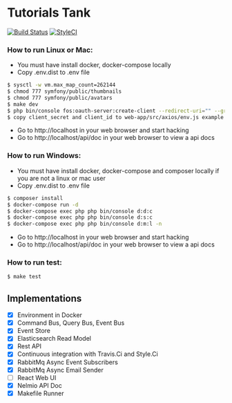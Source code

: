 # Tutorials Tank
[![Build Status](https://travis-ci.com/zawiszaty/tutorials_tank.svg?branch=master)](https://travis-ci.com/zawiszaty/tutorials_tank)
[![StyleCI](https://github.styleci.io/repos/141673154/shield?branch=master)](https://github.styleci.io/repos/141673154)

### How to run Linux or Mac:
* You must have install docker, docker-compose locally 
* Copy .env.dist to .env file 
```bash
$ sysctl -w vm.max_map_count=262144 
$ chmod 777 symfony/public/thumbnails
$ chmod 777 symfony/public/avatars
$ make dev
$ php bin/console fos:oauth-server:create-client --redirect-uri="" --grant-type="password"
$ copy client_secret and client_id to web-app/src/axios/env.js example is in web-app/src/axios/env.js.dist 
```
* Go to http://localhost in your web browser and start hacking
* Go to http://localhost/api/doc in your web browser to view a api docs

### How to run Windows:
* You must have install docker, docker-compose and composer locally if you are not a linux or mac user
* Copy .env.dist to .env file 
```bash
$ composer install
$ docker-compose run -d 
$ docker-compose exec php php bin/console d:d:c
$ docker-compose exec php php bin/console d:s:c
$ docker-compose exec php php bin/console d:m:l -n
```
* Go to http://localhost in your web browser and start hacking
* Go to http://localhost/api/doc in your web browser to view a api docs

### How to run test:
```bash
$ make test
```

## Implementations

- [x] Environment in Docker
- [x] Command Bus, Query Bus, Event Bus
- [x] Event Store
- [x] Elasticsearch Read Model
- [x] Rest API
- [x] Continuous integration with Travis.Ci and Style.Ci
- [x] RabbitMq Async Event Subscribers
- [x] RabbitMq Async Email Sender
- [ ] React Web UI
- [x] Nelmio API Doc
- [x] Makefile Runner
